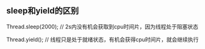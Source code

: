 ## sleep和yield的区别

Thread.sleep(2000); // 2s内没有机会获取到cpu时间片，因为线程处于阻塞状态

Thread.yield();     // 线程只是处于就绪状态，有机会获得cpu时间片，就会继续执行 
























